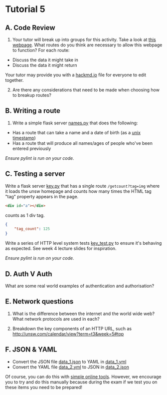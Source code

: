 # Tutorial 5

## A. Code Review

1. Your tutor will break up into groups for this activity. Take a look at [this webpage](https://www.youtube.com/watch?v=GfL5zOhpB14). What routes do you think are necessary to allow this webpage to function? For each route:
 * Discuss the data it might take in
 * Discuss the data it might return

Your tutor may provide you with a [hackmd.io](https://hackmd.io) file for everyone to edit together.

2. Are there any considerations that need to be made when choosing how to breakup routes?

## B. Writing a route

1. Write a simple flask server [names.py](names.py) that does the following:
 * Has a route that can take a name and a date of birth (as a [unix timestamp](https://www.epochconverter.com/))
 * Has a route that will produce all names/ages of people who've been entered previously

*Ensure pylint is run on your code.*

## C. Testing a server

Write a flask server [key.py](key.py) that has a single route `/getcount?tag=img` where it loads the unsw homepage and counts how many times the HTML tag "tag" property appears in the page.
```html
<div id="a"></div>
```

counts as 1 div tag.

```json
{
    "tag_count": 125
}
```

Write a series of HTTP level system tests [key_test.py](key_test.py) to ensure it's behaving as expected. See week 4 lecture slides for inspiration.

*Ensure pylint is run on your code.*

## D. Auth V Auth

What are some real world examples of authentication and authorisation?

## E. Network questions

1. What is the difference between the internet and the world wide web? What network protocols are used in each?

2. Breakdown the key components of an HTTP URL, such as http://unsw.com/calendar/view?term=t3&week=5#top

## F. JSON & YAML

* Convert the JSON file [data_1.json](data_1.json) to YAML in [data_1.yml](data_1.yml)
* Convert the YAML file [data_2.yml](data_2.yml) to JSON in [data_2.json](data_2.json)

Of course, you can do this with [simple online tools](https://www.json2yaml.com/). However, we encourage you to try and do this manually because during the exam if we test you on these items you need to be prepared!
